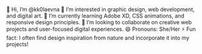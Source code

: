 👋 Hi, I’m @kk0laevna
👀 I’m interested in graphic design, web development, and digital art.
🌱 I’m currently learning Adobe XD, CSS animations, and responsive design principles.
💞️ I’m looking to collaborate on creative web projects and user-focused digital experiences.
😄 Pronouns: She/Her
⚡ Fun fact: I often find design inspiration from nature and incorporate it into my projects!

<!---
kk0laevna/kk0laevna is a ✨ special ✨ repository because its `README.md` (this file) appears on your GitHub profile.
You can click the Preview link to take a look at your changes.
--->
